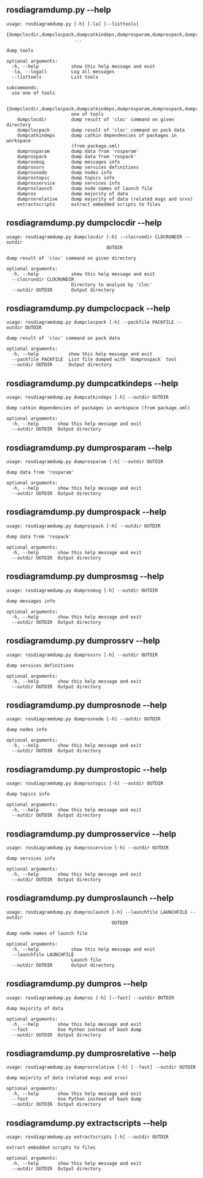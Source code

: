 ## <a name="main_help"></a> rosdiagramdump.py --help
```
usage: rosdiagramdump.py [-h] [-la] [--listtools]
                         {dumpclocdir,dumpclocpack,dumpcatkindeps,dumprosparam,dumprospack,dumprosmsg,dumprossrv,dumprosnode,dumprostopic,dumprosservice,dumproslaunch,dumpros,dumprosrelative,extractscripts}
                         ...

dump tools

optional arguments:
  -h, --help            show this help message and exit
  -la, --logall         Log all messages
  --listtools           List tools

subcommands:
  use one of tools

  {dumpclocdir,dumpclocpack,dumpcatkindeps,dumprosparam,dumprospack,dumprosmsg,dumprossrv,dumprosnode,dumprostopic,dumprosservice,dumproslaunch,dumpros,dumprosrelative,extractscripts}
                        one of tools
    dumpclocdir         dump result of 'cloc' command on given directory
    dumpclocpack        dump result of 'cloc' command on pack data
    dumpcatkindeps      dump catkin dependencies of packages in workspace
                        (from package.xml)
    dumprosparam        dump data from 'rosparam'
    dumprospack         dump data from 'rospack'
    dumprosmsg          dump messages info
    dumprossrv          dump services definitions
    dumprosnode         dump nodes info
    dumprostopic        dump topics info
    dumprosservice      dump services info
    dumproslaunch       dump node names of launch file
    dumpros             dump majority of data
    dumprosrelative     dump majority of data (related msgs and srvs)
    extractscripts      extract embedded scripts to files
```



## <a name="dumpclocdir_help"></a> rosdiagramdump.py dumpclocdir --help
```
usage: rosdiagramdump.py dumpclocdir [-h] --clocrundir CLOCRUNDIR --outdir
                                     OUTDIR

dump result of 'cloc' command on given directory

optional arguments:
  -h, --help            show this help message and exit
  --clocrundir CLOCRUNDIR
                        Directory to analyze by 'cloc'
  --outdir OUTDIR       Output directory
```



## <a name="dumpclocpack_help"></a> rosdiagramdump.py dumpclocpack --help
```
usage: rosdiagramdump.py dumpclocpack [-h] --packfile PACKFILE --outdir OUTDIR

dump result of 'cloc' command on pack data

optional arguments:
  -h, --help           show this help message and exit
  --packfile PACKFILE  List file dumped with `dumprospack` tool
  --outdir OUTDIR      Output directory
```



## <a name="dumpcatkindeps_help"></a> rosdiagramdump.py dumpcatkindeps --help
```
usage: rosdiagramdump.py dumpcatkindeps [-h] --outdir OUTDIR

dump catkin dependencies of packages in workspace (from package.xml)

optional arguments:
  -h, --help       show this help message and exit
  --outdir OUTDIR  Output directory
```



## <a name="dumprosparam_help"></a> rosdiagramdump.py dumprosparam --help
```
usage: rosdiagramdump.py dumprosparam [-h] --outdir OUTDIR

dump data from 'rosparam'

optional arguments:
  -h, --help       show this help message and exit
  --outdir OUTDIR  Output directory
```



## <a name="dumprospack_help"></a> rosdiagramdump.py dumprospack --help
```
usage: rosdiagramdump.py dumprospack [-h] --outdir OUTDIR

dump data from 'rospack'

optional arguments:
  -h, --help       show this help message and exit
  --outdir OUTDIR  Output directory
```



## <a name="dumprosmsg_help"></a> rosdiagramdump.py dumprosmsg --help
```
usage: rosdiagramdump.py dumprosmsg [-h] --outdir OUTDIR

dump messages info

optional arguments:
  -h, --help       show this help message and exit
  --outdir OUTDIR  Output directory
```



## <a name="dumprossrv_help"></a> rosdiagramdump.py dumprossrv --help
```
usage: rosdiagramdump.py dumprossrv [-h] --outdir OUTDIR

dump services definitions

optional arguments:
  -h, --help       show this help message and exit
  --outdir OUTDIR  Output directory
```



## <a name="dumprosnode_help"></a> rosdiagramdump.py dumprosnode --help
```
usage: rosdiagramdump.py dumprosnode [-h] --outdir OUTDIR

dump nodes info

optional arguments:
  -h, --help       show this help message and exit
  --outdir OUTDIR  Output directory
```



## <a name="dumprostopic_help"></a> rosdiagramdump.py dumprostopic --help
```
usage: rosdiagramdump.py dumprostopic [-h] --outdir OUTDIR

dump topics info

optional arguments:
  -h, --help       show this help message and exit
  --outdir OUTDIR  Output directory
```



## <a name="dumprosservice_help"></a> rosdiagramdump.py dumprosservice --help
```
usage: rosdiagramdump.py dumprosservice [-h] --outdir OUTDIR

dump services info

optional arguments:
  -h, --help       show this help message and exit
  --outdir OUTDIR  Output directory
```



## <a name="dumproslaunch_help"></a> rosdiagramdump.py dumproslaunch --help
```
usage: rosdiagramdump.py dumproslaunch [-h] --launchfile LAUNCHFILE --outdir
                                       OUTDIR

dump node names of launch file

optional arguments:
  -h, --help            show this help message and exit
  --launchfile LAUNCHFILE
                        Launch file
  --outdir OUTDIR       Output directory
```



## <a name="dumpros_help"></a> rosdiagramdump.py dumpros --help
```
usage: rosdiagramdump.py dumpros [-h] [--fast] --outdir OUTDIR

dump majority of data

optional arguments:
  -h, --help       show this help message and exit
  --fast           Use Python instead of bash dump
  --outdir OUTDIR  Output directory
```



## <a name="dumprosrelative_help"></a> rosdiagramdump.py dumprosrelative --help
```
usage: rosdiagramdump.py dumprosrelative [-h] [--fast] --outdir OUTDIR

dump majority of data (related msgs and srvs)

optional arguments:
  -h, --help       show this help message and exit
  --fast           Use Python instead of bash dump
  --outdir OUTDIR  Output directory
```



## <a name="extractscripts_help"></a> rosdiagramdump.py extractscripts --help
```
usage: rosdiagramdump.py extractscripts [-h] --outdir OUTDIR

extract embedded scripts to files

optional arguments:
  -h, --help       show this help message and exit
  --outdir OUTDIR  Output directory
```

